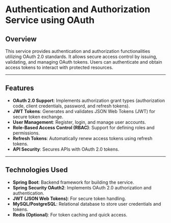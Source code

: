 # Authentication and Authorization Service using OAuth

## Overview

This service provides authentication and authorization functionalities utilizing OAuth 2.0 standards. It allows secure access control by issuing, validating, and managing OAuth tokens. Users can authenticate and obtain access tokens to interact with protected resources.

---

## Features

- **OAuth 2.0 Support**: Implements authorization grant types (authorization code, client credentials, password, and refresh tokens).
- **JWT Tokens**: Generates and validates JSON Web Tokens (JWT) for secure token exchange.
- **User Management**: Register, login, and manage user accounts.
- **Role-Based Access Control (RBAC)**: Support for defining roles and permissions.
- **Refresh Tokens**: Automatically renew access tokens using refresh tokens.
- **API Security**: Secures APIs with OAuth 2.0 tokens.

---

## Technologies Used

- **Spring Boot**: Backend framework for building the service.
- **Spring Security OAuth2**: Implements OAuth 2.0 authorization and authentication.
- **JWT (JSON Web Tokens)**: For secure token handling.
- **MySQL/PostgreSQL**: Relational database to store user credentials and tokens.
- **Redis (Optional)**: For token caching and quick access.
